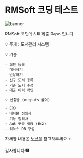 # RMSoft 코딩 테스트

![banner](https://i.namu.wiki/i/-qbinrsc1QcPFj4lR6PnlmyKhcpTfqkIdvdGcwgQCSSbwVQeZ5Mb6Nvpl_nS4h6vcs35NK2qOXVBwNGKKqe5uvp3vp3tKwHCqDqujP87t7RNZP9hHYJVtZKkB19RLgWi3YoC_-me_HlpXj9d6KsOgw.webp)

RMSoft 코딩테스트 제출 Repo 입니다.

💡 주제 : 도서관리 시스템

   💡 기능 
   
    - 회원 등록
    - 대여하기
    - 반납하기
    - 신규 도서 등록
    - 기존 도서 수정
    - 대출 이력 확인

    💡 산출물 (outputs 폴더)
    
    - ERD
    - 테이블 정의서
    - 기능 정의서
    - AWS 구축 내용 (EC2)
    - 리눅스 DB 구성
    

자세한 내용은 [노션](https://kihyuk-portfolio.notion.site/RMSoft-c6b69d54f528409d96cd2197ea9b3bb8?pvs=4)을 참고해주세요 ⭐

감사합니다!🎆
